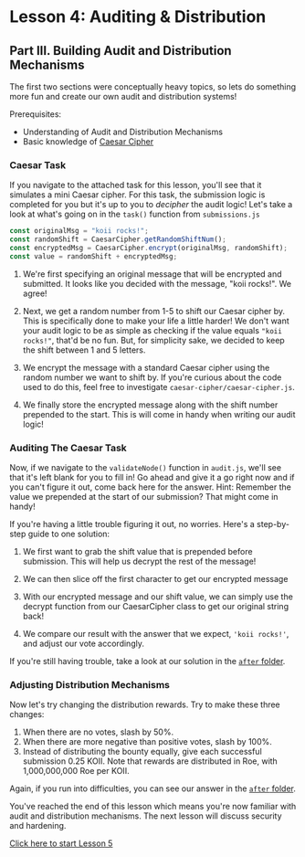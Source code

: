 # Lesson 4: Auditing & Distribution

## Part III. Building Audit and Distribution Mechanisms

The first two sections were conceptually heavy topics, so lets do something more fun and create our own audit and distribution systems!

Prerequisites:

- Understanding of Audit and Distribution Mechanisms
- Basic knowledge of [Caesar Cipher](https://en.wikipedia.org/wiki/Caesar_cipher)

### Caesar Task

If you navigate to the attached task for this lesson, you'll see that it simulates a mini Caesar cipher. For this task, the submission logic is completed for you but it's up to you to _decipher_ the audit logic! Let's take a look at what's going on in the `task()` function from `submissions.js`

```javascript
const originalMsg = "koii rocks!";
const randomShift = CaesarCipher.getRandomShiftNum();
const encryptedMsg = CaesarCipher.encrypt(originalMsg, randomShift);
const value = randomShift + encryptedMsg;
```

1. We're first specifying an original message that will be encrypted and submitted. It looks like you decided with the message, "koii rocks!". We agree!

2. Next, we get a random number from 1-5 to shift our Caesar cipher by. This is specifically done to make your life a little harder! We don't want your audit logic to be as simple as checking if the value equals `"koii rocks!"`, that'd be no fun. But, for simplicity sake, we decided to keep the shift between 1 and 5 letters.

3. We encrypt the message with a standard Caesar cipher using the random number we want to shift by. If you're curious about the code used to do this, feel free to investigate `caesar-cipher/caesar-cipher.js`.

4. We finally store the encrypted message along with the shift number prepended to the start. This is will come in handy when writing our audit logic!

### Auditing The Caesar Task

Now, if we navigate to the `validateNode()` function in `audit.js`, we'll see that it's left blank for you to fill in! Go ahead and give it a go right now and if you can't figure it out, come back here for the answer. Hint: Remember the value we prepended at the start of our submission? That might come in handy!

If you're having a little trouble figuring it out, no worries. Here's a step-by-step guide to one solution:

1. We first want to grab the shift value that is prepended before submission. This will help us decrypt the rest of the message!

2. We can then slice off the first character to get our encrypted message

3. With our encrypted message and our shift value, we can simply use the decrypt function from our CaesarCipher class to get our original string back!

4. We compare our result with the answer that we expect, `'koii rocks!'`, and adjust our vote accordingly.

If you're still having trouble, take a look at our solution in the [`after` folder](./caesar-task/after/task/audit.js#L16).

### Adjusting Distribution Mechanisms

Now let's try changing the distribution rewards. Try to make these three changes:

1. When there are no votes, slash by 50%.
2. When there are more negative than positive votes, slash by 100%.
3. Instead of distributing the bounty equally, give each successful submission 0.25 KOII. Note that rewards are distributed in Roe, with 1,000,000,000 Roe per KOII.

Again, if you run into difficulties, you can see our answer in the [`after` folder](./caesar-task/after/task/distribution.js#L105).

You've reached the end of this lesson which means you're now familiar with audit and distribution mechanisms. The next lesson will discuss security and hardening.

[Click here to start Lesson 5](../README.md)
